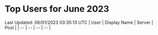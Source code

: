 # Top Users for June 2023
Last Updated: 06/01/2023 03:35:13 UTC
| User | Display Name | Server | Post |
| -- | -- | -- | -- |
